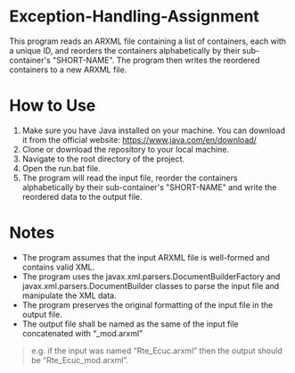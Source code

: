 # Exception-Handling-Assignment
This program reads an ARXML file containing a list of containers, each with a unique ID, and reorders the containers alphabetically by their sub-container's "SHORT-NAME". The program then writes the reordered containers to a new ARXML file.
# How to Use
  1. Make sure you have Java installed on your machine. You can download it from the official website: https://www.java.com/en/download/
  2. Clone or download the repository to your local machine.
  3. Navigate to the root directory of the project.
  4. Open the run.bat file.
  5. The program will read the input file, reorder the containers alphabetically by their sub-container's "SHORT-NAME"
     and write the reordered data to the output file.
# Notes
- The program assumes that the input ARXML file is well-formed and contains valid XML.
- The program uses the javax.xml.parsers.DocumentBuilderFactory and javax.xml.parsers.DocumentBuilder classes to parse the input file and manipulate the XML data.
- The program preserves the original formatting of the input file in the output file.
- The output file shall be named as the same of the input file concatenated with “_mod.arxml”  
> e.g. if the input was named “Rte_Ecuc.arxml” then the output should be “Rte_Ecuc_mod.arxml”.
